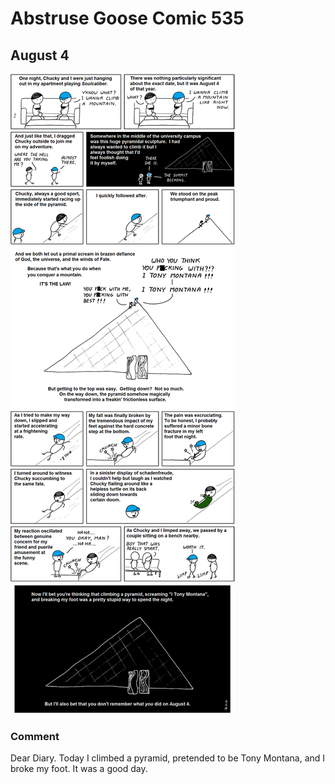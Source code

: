 # Abstruse Goose Comic 535
## August 4

![image](39_94958__-75_19427.png)
### Comment
Dear Diary.  Today I climbed a pyramid, pretended to be Tony Montana, and I broke my foot.  It was a good day.
